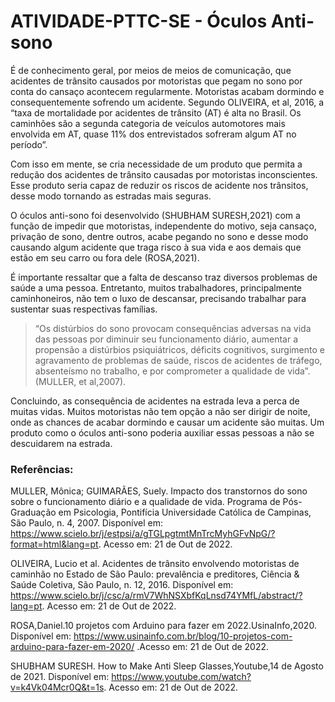 # ATIVIDADE-PTTC-SE - Óculos Anti-sono


É de conhecimento geral, por meios de meios de comunicação, que acidentes de trânsito causados por motoristas que pegam no sono por conta do cansaço acontecem regularmente. Motoristas acabam dormindo e consequentemente sofrendo um acidente. Segundo OLIVEIRA, et al, 2016, a “taxa de mortalidade por acidentes de trânsito (AT) é alta no Brasil. Os caminhões são a segunda categoria de veículos automotores mais envolvida em AT, quase 11% dos entrevistados sofreram algum AT no período”.

Com isso em mente, se cria necessidade de um produto que permita a redução dos acidentes de trânsito causadas por motoristas inconscientes. Esse produto seria capaz de reduzir os riscos de acidente nos trânsitos, desse modo tornando as estradas mais seguras.

O óculos anti-sono foi desenvolvido (SHUBHAM SURESH,2021) com a função de impedir que motoristas, independente do motivo, seja cansaço, privação de sono, dentre outros, acabe pegando no sono e desse modo causando algum acidente que traga risco à sua vida e aos demais que estão em seu carro ou fora dele (ROSA,2021).

É importante ressaltar que a falta de descanso traz diversos problemas de saúde a uma pessoa. Entretanto, muitos trabalhadores, principalmente caminhoneiros, não tem o luxo de descansar, precisando trabalhar para sustentar suas respectivas famílias.

>“Os distúrbios do sono provocam consequências adversas na vida das pessoas por diminuir seu funcionamento diário, aumentar a propensão a distúrbios psiquiátricos, déficits cognitivos, surgimento e agravamento de problemas de saúde, riscos de acidentes de tráfego, absenteísmo no trabalho, e por comprometer a qualidade de vida”.(MULLER, et al,2007).

Concluindo, as consequência de acidentes na estrada leva a perca de muitas vidas. Muitos motoristas não tem opção a não ser dirigir de noite, onde as chances de acabar dormindo e causar um acidente são muitas. Um produto como o óculos anti-sono poderia auxiliar essas pessoas a não se descuidarem na estrada.



### Referências:

MULLER, Mônica; GUIMARÃES, Suely. Impacto dos transtornos do sono sobre o funcionamento diário e a qualidade de vida. Programa de Pós-Graduação em Psicologia, Pontifícia Universidade Católica de Campinas, São Paulo, n. 4, 2007. Disponível em: https://www.scielo.br/j/estpsi/a/gTGLpgtmtMnTrcMyhGFvNpG/?format=html&lang=pt. Acesso em: 21 de Out de 2022.

OLIVEIRA, Lucio et al. Acidentes de trânsito envolvendo motoristas de caminhão no Estado de São Paulo: prevalência e preditores, Ciência & Saúde Coletiva, São Paulo, n. 12, 2016. Disponível em: https://www.scielo.br/j/csc/a/rmV7WhNSXbfKqLnsd74YMfL/abstract/?lang=pt. Acesso em: 21 de Out de 2022.

ROSA,Daniel.10 projetos com Arduino para fazer em 2022.UsinaInfo,2020. Disponível em: https://www.usinainfo.com.br/blog/10-projetos-com-arduino-para-fazer-em-2020/ .Acesso em: 21 de Out de 2022.

SHUBHAM SURESH. How to Make Anti Sleep Glasses,Youtube,14 de Agosto de 2021. Disponível em: https://www.youtube.com/watch?v=k4Vk04Mcr0Q&t=1s. Acesso em: 21 de Out de 2022.

